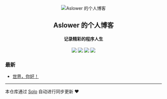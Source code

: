 <p align="center"><img alt="Aslower 的个人博客" src="https://static.b3log.org/images/brand/solo-32.png"></p><h2 align="center">
Aslower 的个人博客
</h2>

<h4 align="center">记录精彩的程序人生</h4>
<p align="center"><a title="Aslower 的个人博客" target="_blank" href="https://github.com/LuckyErving/solo-blog"><img src="https://img.shields.io/github/last-commit/LuckyErving/solo-blog.svg?style=flat-square&color=FF9900"></a>
<a title="GitHub repo size in bytes" target="_blank" href="https://github.com/LuckyErving/solo-blog"><img src="https://img.shields.io/github/repo-size/LuckyErving/solo-blog.svg?style=flat-square"></a>
<a title="Solo Version" target="_blank" href="https://github.com/b3log/solo/releases"><img src="https://img.shields.io/badge/solo-3.6.6-f1e05a.svg?style=flat-square&color=blueviolet"></a>
<a title="Hits" target="_blank" href="https://github.com/b3log/hits"><img src="https://hits.b3log.org/LuckyErving/solo-blog.svg"></a></p>

### 最新

* [世界，你好！](https://blog.erving.top/hello-solo)



---

本仓库通过 [Solo](https://github.com/b3log/solo) 自动进行同步更新 ❤️ 